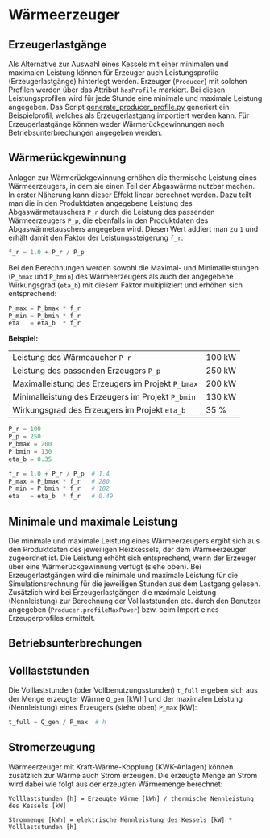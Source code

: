 # Wärmeerzeuger

## Erzeugerlastgänge
Als Alternative zur Auswahl eines Kessels mit einer minimalen und maximalen
Leistung können für Erzeuger auch Leistungsprofile (Erzeugerlastgänge)
hinterlegt werden. Erzeuger (`Producer`) mit solchen Profilen werden über das
Attribut `hasProfile` markiert. Bei diesen Leistungsprofilen wird für jede
Stunde eine minimale und maximale Leistung angegeben. Das Script
[generate_producer_profile.py](../examples/generate_producer_profile.py)
generiert ein Beispielprofil, welches als Erzeugerlastgang importiert werden
kann. Für Erzeugerlastgänge können weder Wärmerückgewinnungen noch
Betriebsunterbrechungen angegeben werden.

## Wärmerückgewinnung
Anlagen zur Wärmerückgewinnung erhöhen die thermische Leistung eines
Wärmeerzeugers, in dem sie einen Teil der Abgaswärme nutzbar machen. In erster
Näherung kann dieser Effekt linear berechnet werden. Dazu teilt man die in den
Produktdaten angegebene Leistung des Abgaswärmetauschers `P_r` durch die
Leistung des passenden Wärmeerzeugers `P_p`, die ebenfalls in den Produktdaten
des Abgaswärmetauschers angegeben wird. Diesen Wert addiert man zu `1` und
erhält damit den Faktor der Leistungssteigerung `f_r`:

```julia
f_r = 1.0 + P_r / P_p
```

Bei den Berechnungen werden sowohl die Maximal- und Minimalleistungen (`P_bmax`
und `P_bmin`) des Wärmeerzeugers als auch der angegebene Wirkungsgrad (`eta_b`)
mit diesem Faktor multipliziert und erhöhen sich entsprechend:

```julia
P_max = P_bmax * f_r
P_min = P_bmin * f_r
eta   = eta_b  * f_r
```

**Beispiel:**

|                                                   |        |
|---------------------------------------------------|--------|
| Leistung des Wärmeaucher `P_r`                    | 100 kW |
| Leistung des passenden Erzeugers `P_p`            | 250 kW |
| Maximalleistung des Erzeugers im Projekt `P_bmax` | 200 kW |
| Minimalleistung des Erzeugers im Projekt `P_bmin` | 130 kW |
| Wirkungsgrad des Erzeugers im Projekt `eta_b`     | 35 %   |

```julia
P_r = 100
P_p = 250
P_bmax = 200
P_bmin = 130
eta_b = 0.35

f_r = 1.0 + P_r / P_p  # 1.4
P_max = P_bmax * f_r   # 280
P_min = P_bmin * f_r   # 182
eta   = eta_b  * f_r   # 0.49
```

## Minimale und maximale Leistung
Die minimale und maximale Leistung eines Wärmeerzeugers ergibt sich aus den
Produktdaten des jeweiligen Heizkessels, der dem Wärmeerzeuger zugeordnet ist.
Die Leistung erhöht sich entsprechend, wenn der Erzeuger über eine
Wärmerückgewinnung verfügt (siehe oben). Bei Erzeugerlastgängen wird die
minimale und maximale Leistung für die Simulationsrechnung für die jeweiligen
Stunden aus dem Lastgang gelesen. Zusätzlich wird bei Erzeugerlastgängen die
maximale Leistung (Nennleistung) zur Berechnung der Volllaststunden etc. durch
den Benutzer angegeben (`Producer.profileMaxPower`) bzw. beim Import eines
Erzeugerprofiles ermittelt.

## Betriebsunterbrechungen


## Volllaststunden
Die Volllaststunden (oder Vollbenutzungsstunden) `t_full` ergeben sich aus der
Menge erzeugter Wärme `Q_gen` [kWh] und der maximalen Leistung (Nennleistung)
eines Erzeugers (siehe oben) `P_max` [kW]:

```julia
t_full = Q_gen / P_max  # h
```

## Stromerzeugung
Wärmeerzeuger mit Kraft-Wärme-Kopplung (KWK-Anlagen) können zusätzlich zur Wärme
auch Strom erzeugen. Die erzeugte Menge an Strom wird dabei wie folgt aus der
erzeugten Wärmemenge berechnet:

```
Volllaststunden [h] = Erzeugte Wärme [kWh] / thermische Nennleistung des Kessels [kW]
```

```    
Strommenge [kWh] = elektrische Nennleistung des Kessels [kW] * Volllaststunden [h]
```
